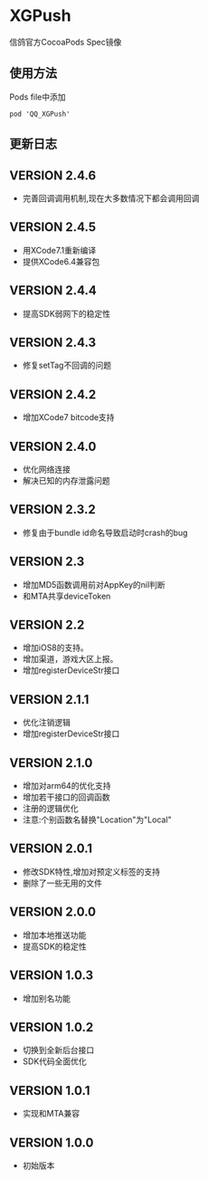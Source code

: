 # XGPush

信鸽官方CocoaPods Spec镜像

## 使用方法
Pods file中添加

```
pod 'QQ_XGPush'
```

## 更新日志
VERSION 2.4.6
-------------------------------------------
* 完善回调调用机制,现在大多数情况下都会调用回调

VERSION 2.4.5
-------------------------------------------
* 用XCode7.1重新编译
* 提供XCode6.4兼容包

VERSION 2.4.4
-------------------------------------------
* 提高SDK弱网下的稳定性

VERSION 2.4.3
-------------------------------------------
* 修复setTag不回调的问题

VERSION 2.4.2
-------------------------------------------
* 增加XCode7 bitcode支持

VERSION 2.4.0
-------------------------------------------
* 优化网络连接
* 解决已知的内存泄露问题

VERSION 2.3.2
-------------------------------------------
* 修复由于bundle id命名导致启动时crash的bug

VERSION 2.3
-------------------------------------------
* 增加MD5函数调用前对AppKey的nil判断
* 和MTA共享deviceToken

 VERSION 2.2
-------------------------------------------
* 增加iOS8的支持。
* 增加渠道，游戏大区上报。
* 增加registerDeviceStr接口

 VERSION 2.1.1
-------------------------------------------
* 优化注销逻辑
* 增加registerDeviceStr接口

 VERSION 2.1.0
-------------------------------------------
* 增加对arm64的优化支持
* 增加若干接口的回调函数
* 注册的逻辑优化
* 注意:个别函数名替换"Location"为"Local"

 VERSION 2.0.1
-------------------------------------------
* 修改SDK特性,增加对预定义标签的支持
* 删除了一些无用的文件

 VERSION 2.0.0
-------------------------------------------
* 增加本地推送功能
* 提高SDK的稳定性

 VERSION 1.0.3
-------------------------------------------
* 增加别名功能

 VERSION 1.0.2
-------------------------------------------
* 切换到全新后台接口
* SDK代码全面优化

 VERSION 1.0.1
-------------------------------------------
* 实现和MTA兼容

 VERSION 1.0.0
-------------------------------------------
* 初始版本